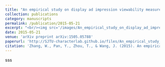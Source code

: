 ```yaml
---
title: "An empirical study on display ad impression viewability measurements"
collection: publications
category: manuscripts
permalink: /publication/2015-05-21
excerpt: "<br/><img src='/images/An_empirical_study_on_display_ad_impression_viewability_measurements.png'>"
date: 2015-05-21
venue: 'arXiv preprint arXiv:1505.05788'
paperurl: 'http://SJTU-characterlab.github.io/files/An_empirical_study_on_display_ad_impression_viewability_measurements.pdf'
citation: 'Zhang, W., Pan, Y., Zhou, T., & Wang, J. (2015). An empirical study on display ad impression viewability measurements. arXiv preprint arXiv:1505.05788.'
---
```


sss
